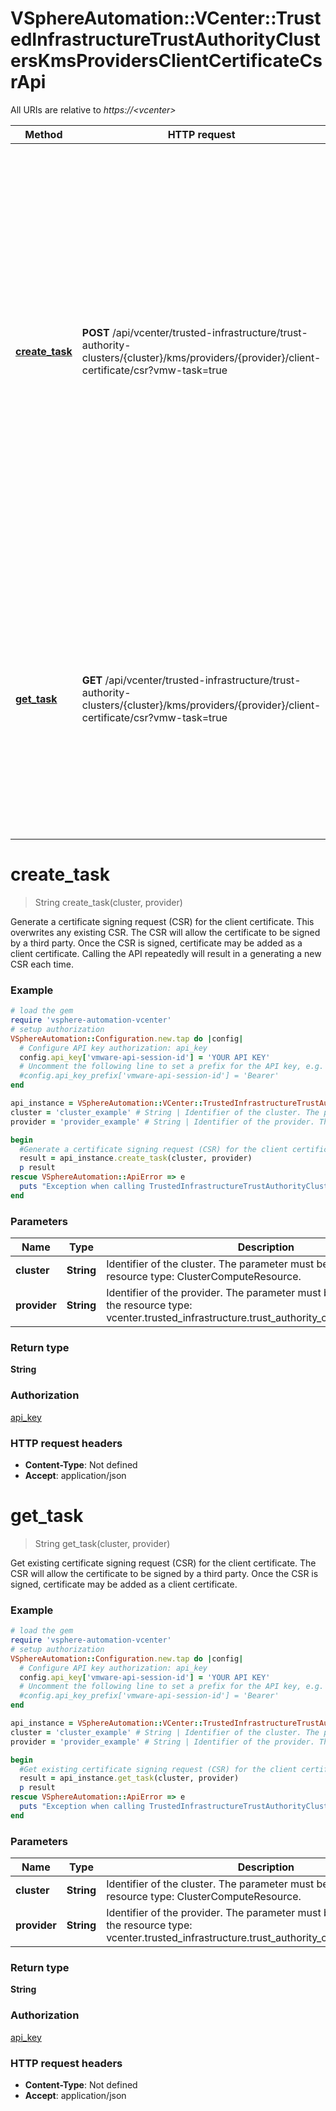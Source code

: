 # VSphereAutomation::VCenter::TrustedInfrastructureTrustAuthorityClustersKmsProvidersClientCertificateCsrApi

All URIs are relative to *https://&lt;vcenter&gt;*

Method | HTTP request | Description
------------- | ------------- | -------------
[**create_task**](TrustedInfrastructureTrustAuthorityClustersKmsProvidersClientCertificateCsrApi.md#create_task) | **POST** /api/vcenter/trusted-infrastructure/trust-authority-clusters/{cluster}/kms/providers/{provider}/client-certificate/csr?vmw-task&#x3D;true | Generate a certificate signing request (CSR) for the client certificate. This overwrites any existing CSR.   The CSR will allow the certificate to be signed by a third party. Once the CSR is signed, certificate may be added as a client certificate.    Calling the API repeatedly will result in a generating a new CSR each time. 
[**get_task**](TrustedInfrastructureTrustAuthorityClustersKmsProvidersClientCertificateCsrApi.md#get_task) | **GET** /api/vcenter/trusted-infrastructure/trust-authority-clusters/{cluster}/kms/providers/{provider}/client-certificate/csr?vmw-task&#x3D;true | Get existing certificate signing request (CSR) for the client certificate.   The CSR will allow the certificate to be signed by a third party. Once the CSR is signed, certificate may be added as a client certificate.    


# **create_task**
> String create_task(cluster, provider)

Generate a certificate signing request (CSR) for the client certificate. This overwrites any existing CSR.   The CSR will allow the certificate to be signed by a third party. Once the CSR is signed, certificate may be added as a client certificate.    Calling the API repeatedly will result in a generating a new CSR each time. 

### Example
```ruby
# load the gem
require 'vsphere-automation-vcenter'
# setup authorization
VSphereAutomation::Configuration.new.tap do |config|
  # Configure API key authorization: api_key
  config.api_key['vmware-api-session-id'] = 'YOUR API KEY'
  # Uncomment the following line to set a prefix for the API key, e.g. 'Bearer' (defaults to nil)
  #config.api_key_prefix['vmware-api-session-id'] = 'Bearer'
end

api_instance = VSphereAutomation::VCenter::TrustedInfrastructureTrustAuthorityClustersKmsProvidersClientCertificateCsrApi.new
cluster = 'cluster_example' # String | Identifier of the cluster. The parameter must be an identifier for the resource type: ClusterComputeResource.
provider = 'provider_example' # String | Identifier of the provider. The parameter must be an identifier for the resource type: vcenter.trusted_infrastructure.trust_authority_clusters.kms.Provider.

begin
  #Generate a certificate signing request (CSR) for the client certificate. This overwrites any existing CSR.   The CSR will allow the certificate to be signed by a third party. Once the CSR is signed, certificate may be added as a client certificate.    Calling the API repeatedly will result in a generating a new CSR each time. 
  result = api_instance.create_task(cluster, provider)
  p result
rescue VSphereAutomation::ApiError => e
  puts "Exception when calling TrustedInfrastructureTrustAuthorityClustersKmsProvidersClientCertificateCsrApi->create_task: #{e}"
end
```

### Parameters

Name | Type | Description  | Notes
------------- | ------------- | ------------- | -------------
 **cluster** | **String**| Identifier of the cluster. The parameter must be an identifier for the resource type: ClusterComputeResource. | 
 **provider** | **String**| Identifier of the provider. The parameter must be an identifier for the resource type: vcenter.trusted_infrastructure.trust_authority_clusters.kms.Provider. | 

### Return type

**String**

### Authorization

[api_key](../README.md#api_key)

### HTTP request headers

 - **Content-Type**: Not defined
 - **Accept**: application/json



# **get_task**
> String get_task(cluster, provider)

Get existing certificate signing request (CSR) for the client certificate.   The CSR will allow the certificate to be signed by a third party. Once the CSR is signed, certificate may be added as a client certificate.    

### Example
```ruby
# load the gem
require 'vsphere-automation-vcenter'
# setup authorization
VSphereAutomation::Configuration.new.tap do |config|
  # Configure API key authorization: api_key
  config.api_key['vmware-api-session-id'] = 'YOUR API KEY'
  # Uncomment the following line to set a prefix for the API key, e.g. 'Bearer' (defaults to nil)
  #config.api_key_prefix['vmware-api-session-id'] = 'Bearer'
end

api_instance = VSphereAutomation::VCenter::TrustedInfrastructureTrustAuthorityClustersKmsProvidersClientCertificateCsrApi.new
cluster = 'cluster_example' # String | Identifier of the cluster. The parameter must be an identifier for the resource type: ClusterComputeResource.
provider = 'provider_example' # String | Identifier of the provider. The parameter must be an identifier for the resource type: vcenter.trusted_infrastructure.trust_authority_clusters.kms.Provider.

begin
  #Get existing certificate signing request (CSR) for the client certificate.   The CSR will allow the certificate to be signed by a third party. Once the CSR is signed, certificate may be added as a client certificate.    
  result = api_instance.get_task(cluster, provider)
  p result
rescue VSphereAutomation::ApiError => e
  puts "Exception when calling TrustedInfrastructureTrustAuthorityClustersKmsProvidersClientCertificateCsrApi->get_task: #{e}"
end
```

### Parameters

Name | Type | Description  | Notes
------------- | ------------- | ------------- | -------------
 **cluster** | **String**| Identifier of the cluster. The parameter must be an identifier for the resource type: ClusterComputeResource. | 
 **provider** | **String**| Identifier of the provider. The parameter must be an identifier for the resource type: vcenter.trusted_infrastructure.trust_authority_clusters.kms.Provider. | 

### Return type

**String**

### Authorization

[api_key](../README.md#api_key)

### HTTP request headers

 - **Content-Type**: Not defined
 - **Accept**: application/json



